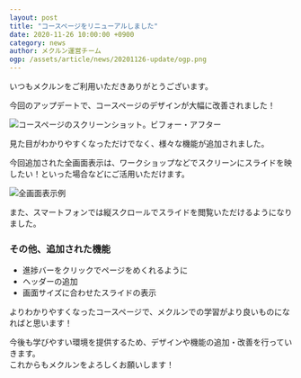 ```yaml
---
layout: post
title: "コースページをリニューアルしました"
date: 2020-11-26 10:00:00 +0900
category: news
author: メクルン運営チーム
ogp: /assets/article/news/20201126-update/ogp.png
---
```

いつもメクルンをご利用いただきありがとうございます。

今回のアップデートで、コースページのデザインが大幅に改善されました！

![コースページのスクリーンショット。ビフォー・アフター](/1.png)

見た目がわかりやすくなっただけでなく、様々な機能が追加されました。

今回追加された全画面表示は、ワークショップなどでスクリーンにスライドを映したい！といった場合などにご活用いただけます。

![全画面表示例](/2.png)  

また、スマートフォンでは縦スクロールでスライドを閲覧いただけるようになりました。

### その他、追加された機能
- 進捗バーをクリックでページをめくれるように
- ヘッダーの追加
- 画面サイズに合わせたスライドの表示

よりわかりやすくなったコースページで、メクルンでの学習がより良いものになればと思います！

今後も学びやすい環境を提供するため、デザインや機能の追加・改善を行っていきます。  
これからもメクルンをよろしくお願いします！

